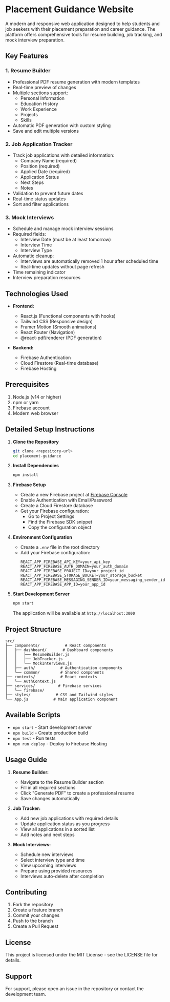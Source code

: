 # Placement Guidance Website

A modern and responsive web application designed to help students and job seekers with their placement preparation and career guidance. The platform offers comprehensive tools for resume building, job tracking, and mock interview preparation.

## Key Features

### 1. Resume Builder
- Professional PDF resume generation with modern templates
- Real-time preview of changes
- Multiple sections support:
  - Personal Information
  - Education History
  - Work Experience
  - Projects
  - Skills
- Automatic PDF generation with custom styling
- Save and edit multiple versions

### 2. Job Application Tracker
- Track job applications with detailed information:
  - Company Name (required)
  - Position (required)
  - Applied Date (required)
  - Application Status
  - Next Steps
  - Notes
- Validation to prevent future dates
- Real-time status updates
- Sort and filter applications

### 3. Mock Interviews
- Schedule and manage mock interview sessions
- Required fields:
  - Interview Date (must be at least tomorrow)
  - Interview Time
  - Interview Type
- Automatic cleanup:
  - Interviews are automatically removed 1 hour after scheduled time
  - Real-time updates without page refresh
- Time remaining indicator
- Interview preparation resources

## Technologies Used

- **Frontend:**
  - React.js (Functional components with hooks)
  - Tailwind CSS (Responsive design)
  - Framer Motion (Smooth animations)
  - React Router (Navigation)
  - @react-pdf/renderer (PDF generation)

- **Backend:**
  - Firebase Authentication
  - Cloud Firestore (Real-time database)
  - Firebase Hosting

## Prerequisites

1. Node.js (v14 or higher)
2. npm or yarn
3. Firebase account
4. Modern web browser

## Detailed Setup Instructions

1. **Clone the Repository**
   ```bash
   git clone <repository-url>
   cd placement-guidance
   ```

2. **Install Dependencies**
   ```bash
   npm install
   ```

3. **Firebase Setup**
   - Create a new Firebase project at [Firebase Console](https://console.firebase.google.com)
   - Enable Authentication with Email/Password
   - Create a Cloud Firestore database
   - Get your Firebase configuration:
     - Go to Project Settings
     - Find the Firebase SDK snippet
     - Copy the configuration object

4. **Environment Configuration**
   - Create a `.env` file in the root directory
   - Add your Firebase configuration:
     ```env
     REACT_APP_FIREBASE_API_KEY=your_api_key
     REACT_APP_FIREBASE_AUTH_DOMAIN=your_auth_domain
     REACT_APP_FIREBASE_PROJECT_ID=your_project_id
     REACT_APP_FIREBASE_STORAGE_BUCKET=your_storage_bucket
     REACT_APP_FIREBASE_MESSAGING_SENDER_ID=your_messaging_sender_id
     REACT_APP_FIREBASE_APP_ID=your_app_id
     ```

5. **Start Development Server**
   ```bash
   npm start
   ```
   The application will be available at `http://localhost:3000`

## Project Structure

```
src/
├── components/           # React components
│   ├── dashboard/       # Dashboard components
│   │   ├── ResumeBuilder.js
│   │   ├── JobTracker.js
│   │   └── MockInterviews.js
│   ├── auth/           # Authentication components
│   └── common/         # Shared components
├── contexts/           # React contexts
│   └── AuthContext.js
├── services/          # Firebase services
│   └── firebase/
├── styles/           # CSS and Tailwind styles
└── App.js           # Main application component
```

## Available Scripts

- `npm start` - Start development server
- `npm build` - Create production build
- `npm test` - Run tests
- `npm run deploy` - Deploy to Firebase Hosting

## Usage Guide

1. **Resume Builder:**
   - Navigate to the Resume Builder section
   - Fill in all required sections
   - Click "Generate PDF" to create a professional resume
   - Save changes automatically

2. **Job Tracker:**
   - Add new job applications with required details
   - Update application status as you progress
   - View all applications in a sorted list
   - Add notes and next steps

3. **Mock Interviews:**
   - Schedule new interviews
   - Select interview type and time
   - View upcoming interviews
   - Prepare using provided resources
   - Interviews auto-delete after completion

## Contributing

1. Fork the repository
2. Create a feature branch
3. Commit your changes
4. Push to the branch
5. Create a Pull Request

## License

This project is licensed under the MIT License - see the LICENSE file for details.

## Support

For support, please open an issue in the repository or contact the development team.
